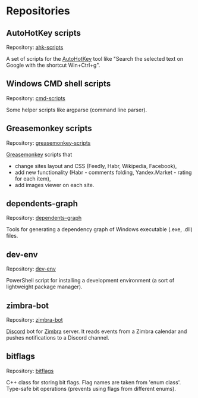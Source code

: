 # Repositories


## AutoHotKey scripts

Repository: [ahk-scripts](https://github.com/DmitrySokolov/ahk-scripts)

A set of scripts for the [AutoHotKey](https://www.autohotkey.com/) tool like "Search the selected text on Google with the shortcut Win+Ctrl+g".


## Windows CMD shell scripts

Repository: [cmd-scripts](https://github.com/DmitrySokolov/cmd-scripts)

Some helper scripts like argparse (command line parser).


## Greasemonkey scripts

Repository: [greasemonkey-scripts](https://github.com/DmitrySokolov/greasemonkey-scripts)

[Greasemonkey](https://addons.mozilla.org/firefox/addon/greasemonkey/) scripts that
* change sites layout and CSS (Feedly, Habr, Wikipedia, Facebook),
* add new functionality (Habr - comments folding, Yandex.Market - rating for each item),
* add images viewer on each site.


## dependents-graph

Repository: [dependents-graph](https://github.com/DmitrySokolov/dependents-graph)

Tools for generating a dependency graph of Windows executable (.exe, .dll) files.


## dev-env

Repository: [dev-env](https://github.com/DmitrySokolov/dev-env)

PowerShell script for installing a development environment (a sort of lightweight package manager).


## zimbra-bot

Repository: [zimbra-bot](https://github.com/DmitrySokolov/zimbra-bot)

[Discord](https://discordapp.com/) bot for [Zimbra](https://www.zimbra.com) server. It reads events from a Zimbra calendar and pushes notifications to a Discord channel.


## bitflags

Repository: [bitflags](https://github.com/DmitrySokolov/bitflags)

C++ class for storing bit flags. Flag names are taken from 'enum class'. Type-safe bit operations (prevents using flags from different enums).
